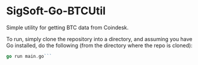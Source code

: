 # SigSoft-Go-BTCUtil
Simple utility for getting BTC data from Coindesk.

To run, simply clone the repository into a directory, and assuming you have Go installed, do the following (from the directory where the repo is cloned):

```go get .
go run main.go```
